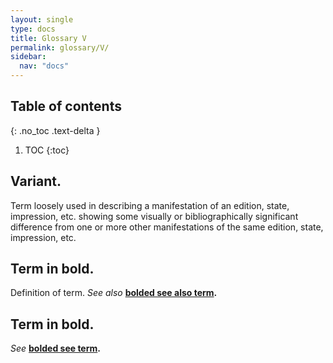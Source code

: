```yaml
---
layout: single
type: docs
title: Glossary V
permalink: glossary/V/
sidebar:
  nav: "docs"
---
```


## Table of contents
{: .no_toc .text-delta }

1. TOC
{:toc}

## **Variant.**
Term loosely used in describing a manifestation of an edition, state, impression, etc. showing some visually or bibliographically significant difference from one or more other manifestations of the same edition, state, impression, etc.  

## **Term in bold.** 
Definition of term. *See also* **[bolded see also term](/DCRMR/glossary/Letter/#bolded-see-also-term).**

## **Term in bold.**
*See* **[bolded see term](/DCRMR/glossary/Letter/#bolded-see-also-term).**

